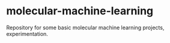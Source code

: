 # molecular-machine-learning
Repository for some basic molecular machine learning projects, experimentation. 
